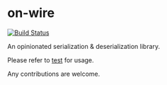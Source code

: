 # on-wire

[![Build Status](https://travis-ci.com/pinyin/map-object.svg?branch=master)](https://travis-ci.com/pinyin/map-object)

An opinionated serialization &amp; deserialization library.

Please refer to [test](./src/mapObject.test.ts) for usage.

Any contributions are welcome.
